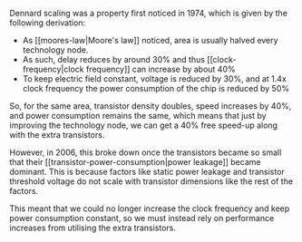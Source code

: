 Dennard scaling was a property first noticed in 1974, which is given by the following derivation:

 - As [[moores-law|Moore's law]] noticed, area is usually halved every technology node.
 - As such, delay reduces by around 30% and thus [[clock-frequency|clock frequency]] can increase by about 40%
 - To keep electric field constant, voltage is reduced by 30%, and at 1.4x clock frequency the power consumption of the chip is reduced by 50%

So, for the same area, transistor density doubles, speed increases by 40%, and power consumption remains the same, which means that just by improving the technology node, we can get a 40% free speed-up along with the extra transistors.

However, in 2006, this broke down once the transistors became so small that their [[transistor-power-consumption|power leakage]] became dominant. This is because factors like static power leakage and transistor threshold voltage do not scale with transistor dimensions like the rest of the factors.

This meant that we could no longer increase the clock frequency and keep power consumption constant, so we must instead rely on performance increases from utilising the extra transistors.